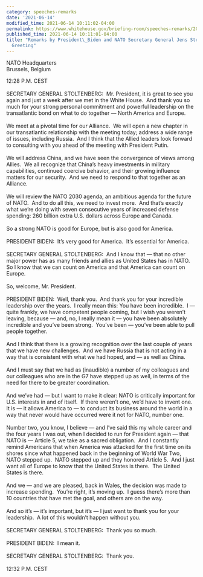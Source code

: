 ```yaml
---
category: speeches-remarks
date: '2021-06-14'
modified_time: 2021-06-14 10:11:02-04:00
permalink: https://www.whitehouse.gov/briefing-room/speeches-remarks/2021/06/14/remarks-by-president-biden-and-nato-secretary-general-jens-stoltenberg-during-greeting/
published_time: 2021-06-14 10:11:01-04:00
title: "Remarks by President\_Biden and NATO Secretary General Jens Stoltenberg During\_\
  Greeting"
---
```

 
NATO Headquarters  
Brussels, Belgium

12:28 P.M. CEST  
   
SECRETARY GENERAL STOLTENBERG:  Mr. President, it is great to see you
again and just a week after we met in the White House.  And thank you so
much for your strong personal commitment and powerful leadership on the
transatlantic bond on what to do together — North America and Europe.   
   
We meet at a pivotal time for our Alliance.  We will open a new chapter
in our transatlantic relationship with the meeting today; address a wide
range of issues, including Russia.  And I think that the Allied leaders
look forward to consulting with you ahead of the meeting with President
Putin.   
   
We will address China, and we have seen the convergence of views among
Allies.  We all recognize that China’s heavy investments in military
capabilities, continued coercive behavior, and their growing influence
matters for our security.  And we need to respond to that together as an
Alliance.   
   
We will review the NATO 2030 agenda, an ambitious agenda for the future
of NATO.  And to do all this, we need to invest more.  And that’s
exactly what we’re doing with seven consecutive years of increased
defense spending: 260 billion extra U.S. dollars across Europe and
Canada.   
   
So a strong NATO is good for Europe, but is also good for America.  
   
PRESIDENT BIDEN:  It’s very good for America.  It’s essential for
America.     
      
SECRETARY GENERAL STOLTENBERG:  And I know that — that no other major
power has as many friends and allies as United States has in NATO.  So I
know that we can count on America and that America can count on
Europe.   
   
So, welcome, Mr. President.  
   
PRESIDENT BIDEN:  Well, thank you.  And thank you for your incredible
leadership over the years.  I really mean this: You have been
incredible.  I — quite frankly, we have competent people coming, but I
wish you weren’t leaving, because — and, no, I really mean it — you have
been absolutely incredible and you’ve been strong.  You’ve been — you’ve
been able to pull people together.   
   
And I think that there is a growing recognition over the last couple of
years that we have new challenges.  And we have Russia that is not
acting in a way that is consistent with what we had hoped, and — as well
as China.   
   
And I must say that we had as (inaudible) a number of my colleagues and
our colleagues who are in the G7 have stepped up as well, in terms of
the need for there to be greater coordination.   
   
And we’ve had — but I want to make it clear: NATO is critically
important for U.S. interests in and of itself.  If there weren’t one,
we’d have to invent one.  It is — it allows America to — to conduct its
business around the world in a way that never would have occurred were
it not for NATO, number one.  
   
Number two, you know, I believe — and I’ve said this my whole career and
the four years I was out, when I decided to run for President again —
that NATO is — Article 5, we take as a sacred obligation.  And I
constantly remind Americans that when America was attacked for the first
time on its shores since what happened back in the beginning of World
War Two, NATO stepped up.  NATO stepped up and they honored Article 5. 
And I just want all of Europe to know that the United States is there. 
The United States is there.   
   
And we — and we are pleased, back in Wales, the decision was made to
increase spending.  You’re right, it’s moving up.  I guess there’s more
than 10 countries that have met the goal, and others are on the way.   
   
And so it’s — it’s important, but it’s — I just want to thank you for
your leadership.  A lot of this wouldn’t happen without you.   
   
SECRETARY GENERAL STOLTENBERG:  Thank you so much.   
   
PRESIDENT BIDEN:  I mean it.   
      
SECRETARY GENERAL STOLTENBERG:  Thank you.   
   
12:32 P.M. CEST
